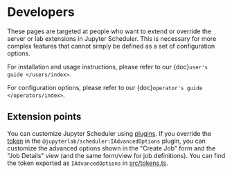 # Developers

These pages are targeted at people who want to extend or override the server or
lab extensions in Jupyter Scheduler. This is necessary for more complex features
that cannot simply be defined as a set of configuration options.

For installation and usage instructions, please refer to our {doc}`user's guide </users/index>`.

For configuration options, please refer to our {doc}`operator's guide </operators/index>`.

## Extension points

You can customize Jupyter Scheduler using 
[plugins](https://jupyterlab.readthedocs.io/en/stable/extension/extension_dev.html#plugins).
If you override the 
[token](https://jupyterlab.readthedocs.io/en/stable/extension/extension_dev.html#tokens)
in the `@jupyterlab/scheduler:IAdvancedOptions` plugin, you can customize the advanced options
shown in the "Create Job" form and the "Job Details" view (and the same form/view for job
definitions). You can find the token exported as `IAdvancedOptions` in
[src/tokens.ts](https://github.com/jupyter-server/jupyter-scheduler/blob/main/src/tokens.ts).


